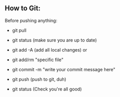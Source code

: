 ## How to Git:

Before pushing anything:

- git pull 
- git status
(make sure you are up to date)


- git add -A 
(add all local changes)
or
- git add/rm  "specific file"

- git commit -m "write your commit message here"

- git push
(push to git, duh)

- git status
(Check you're all good)
